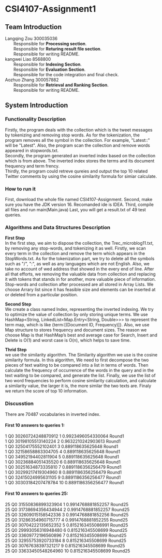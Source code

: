 # CSI4107-Assignment1
## Team Introduction
Langqing Zou 300035036<br>
&emsp;&emsp;Responsible for **Processing section**.<br>
&emsp;&emsp;Responsible for **Returing result file section**.<br>
&emsp;&emsp;Responsible for writing README.<br>
kangwei Liao 8568800<br> 
&emsp;&emsp;Responsible for **Indexing Section**.<br>
&emsp;&emsp;Responsible for **Evaluation Section**.<br>
&emsp;&emsp;Responsible for the code integration and final check.<br>
Aozhuo Zhang 300057882<br>
&emsp;&emsp;Responsible for **Retrieval and Ranking Section**.<br>
&emsp;&emsp;Responsible for writing README.<br>
## System Introduction
### Functionality Description
Firstly, the program deals with the collection which is the tweet messages by tokenizing and removing stop words. As for the tokenization,
the program removes all the symbol in the collection. For example, "Latest::" will be "Latest". Also, the program scan the collection and remove
words appeared in stopwords.txt.<br>
Secondly, the program generated an inverted index based on the collection which is from above. The inverted index stores the terms and its 
document frequency and term frency.<br>
Thirdly, the program could retreve qureies and output the top 10 related Twitter comments by using the cosine similarity formula for simiar calculate. 
### How to run it
First, download the whole file named CSI4107-Assignment.
Second, make sure you have the JDK version 16. Recomanded ide is IDEA.
Third, compile all files and run main(Main.java)
Last, you will get a result.txt of 49 test queries.
### Algorithms and Data Structures Description
**First Step**<br>
In the first step, we aim to dispose the collection, the Trec_microblog11.txt, by removing any stop-words, and tokenizing it as well. Firstly, we scan every term 
in the collection and remove the term which appears in the StopWords.txt.
As for the tokenization part, we try to delete all the symbols such as "/", ":", as well as any languages which are not English. Also, we take no account of wed address that showed in the every end of line. After all that efforts, we removing the valuable data from collection and replacing it with tokens that stands in for another, more valuable piece of information. <br>
Stop-words and collection after processed are all stored in Array Lists. We choose Arrary list since it has feasible size and elements can be inserted at or deleted from a particular position.<br>

**Second Step**<br>
We create a class named Index, representing the inverted indexing. We try to  optimize the value of collection by only storing unique terms. We use HashMap<String, LinkedList<Map.Entry<String, Double>>> to represent the term map, which is like {term:[(Document ID, Frequency)]}. Also, we use Map structure to stores frequency and document sizes. The reason we choose Map is that HashMap’s best and average case for Search, Insert and Delete is O(1) and worst case is O(n), which helps to save time.
<br>

**Thrid Step**<br>
we use the similarity algorithm. The Similarity algorithm we use is the cosine similarity formula. In this algorithm, We need to first decompose the two pieces of text waiting to be compared into a list in terms of words. Then calculate the frequency of occurrence of the words in the query and in the text waiting to be compared, and generate the list. Finally, we use the list of two word frequencies to perform cosine similarity calculation, and calculate a similarity value, the larger it is, the more similar the two texts are. Finaly we return the score of top 10 information.<br>

### Discusstion
There are 70487 vocabularies in inverted index. 

#### First 10 answers to queries 1:
1 Q0 30260724248870912 1 0.9923496054330064 Round1 <br>
1 Q0 30198105513140224 2 0.9632210242903613 Round1<br>
1 Q0 32504175552102401 3 0.889118635625648 Round1<br>
1 Q0 32158658863304705 4 0.889118635625648 Round1<br>
1 Q0 34952194402811904 5 0.889118635625648 Round1<br>
1 Q0 30236884051435520 6 0.889118635625648 Round1<br>
1 Q0 30251634873335810 7 0.8891186356256479 Round1<br>
1 Q0 30299217419304960 8 0.8891186356256479 Round1<br>
1 Q0 32415024995631105 9 0.8891186356256477 Round1<br>
1 Q0 30303184207478784 10 0.8891186356256477 Round1<br>
#### First 10 answers to queries 25:
25 Q0 31550836899323904 1 0.9914768881852257 Round25<br>
25 Q0 31738694356434944 2 0.9914768881852257 Round25<br>
25 Q0 32609015158542336 3 0.9914768881852256 Round25<br>
25 Q0 31286354960715777 4 0.9914768881852255 Round25<br>
25 Q0 30704222135652352 5 0.8152163455086991 Round25<br>
25 Q0 29993056316948480 6 0.815216345508699 Round25<br>
25 Q0 33609772196560896 7 0.815216345508699 Round25<br>
25 Q0 32955753920733184 8 0.815216345508699 Round25<br>
25 Q0 30767638397321217 9 0.815216345508699 Round25<br>
25 Q0 33633450548264960 10 0.815216345508699 Round25<br>

